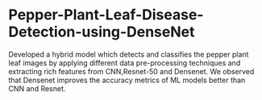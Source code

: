 # Pepper-Plant-Leaf-Disease-Detection-using-DenseNet
Developed a hybrid model which detects and classifies the pepper plant leaf images by applying different data pre-processing techniques and extracting rich features from CNN,Resnet-50 and Densenet.  We observed that Densenet improves the accuracy metrics of ML models better than CNN and Resnet.
